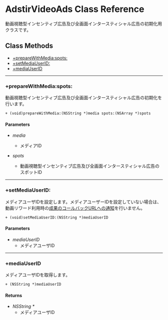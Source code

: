 # AdstirVideoAds Class Reference

動画視聴型インセンティブ広告及び全画面インタースティシャル広告の初期化用クラスです。

## Class Methods
* [+prepareWithMedia:spots:](#preparewithmediaspots)
* [+setMediaUserID:](#setmediauserid)
* [+mediaUserID](#mediauserid)

***

### +prepareWithMedia:spots:
動画視聴型インセンティブ広告及び全画面インタースティシャル広告の初期化を行います。


```objc
+ (void)prepareWithMedia:(NSString *)media spots:(NSArray *)spots
```

#### Parameters
* _media_
    * メディアID

* _spots_
    * 動画視聴型インセンティブ広告及び全画面インタースティシャル広告のスポットID

***

### +setMediaUserID:
メディアユーザIDを設定します。メディアユーザーIDを設定していない場合は、動画リワード利用時の[成果のコールバックURLへの通知](https://github.com/united-adstir/AdStir-Integration-Guide-Android/wiki/%E5%8B%95%E7%94%BB%E3%82%A4%E3%83%B3%E3%82%BB%E3%83%B3%E3%83%86%E3%82%A3%E3%83%96%E4%BB%98%E4%B8%8E%E3%82%92%E3%82%B3%E3%83%BC%E3%83%AB%E3%83%90%E3%83%83%E3%82%AFURL%E3%81%B8%E9%80%9A%E7%9F%A5%E3%81%99%E3%82%8B)を行いません。

```objc
+ (void)setMediaUserID:(NSString *)mediaUserID
```

#### Parameters

* _mediaUserID_
  * メディアユーザID

***

### +mediaUserID
メディアユーザIDを取得します。

```objc
+ (NSString *)mediaUserID
```

#### Returns

* _NSString *_
  * メディアユーザID
